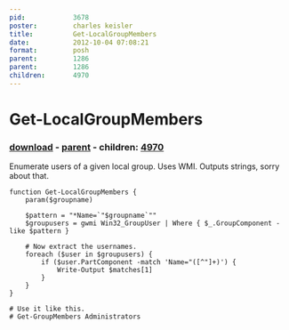 ```yaml
---
pid:            3678
poster:         charles keisler
title:          Get-LocalGroupMembers
date:           2012-10-04 07:08:21
format:         posh
parent:         1286
parent:         1286
children:       4970
---
```


# Get-LocalGroupMembers

### [download](3678.ps1) - [parent](1286.md) - children: [4970](4970.md)

Enumerate users of a given local group. Uses WMI. Outputs strings, sorry about that.

```posh
function Get-LocalGroupMembers {
	param($groupname)

	$pattern = "*Name=`"$groupname`""
	$groupusers = gwmi Win32_GroupUser | Where { $_.GroupComponent -like $pattern }

	# Now extract the usernames.
	foreach ($user in $groupusers) {
		if ($user.PartComponent -match 'Name="([^"]+)') {
			Write-Output $matches[1]
		}
	}
}

# Use it like this.
# Get-GroupMembers Administrators
```
